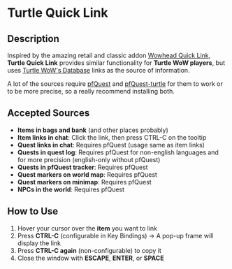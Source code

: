 # Turtle Quick Link

## Description

Inspired by the amazing retail and classic addon [Wowhead Quick Link](https://github.com/NielsHeltner/wowhead-quick-link), **Turtle Quick Link** provides similar functionality for **Turtle WoW players**, but uses [Turtle WoW's Database](https://database.turtle-wow.org/) links as the source of information.

A lot of the sources require [pfQuest](https://github.com/shagu/pfQuest) and [pfQuest-turtle](https://github.com/shagu/pfQuest-turtle) for them to work or to be more precise, so a really recommend installing both.

## Accepted Sources

-   **Items in bags and bank** (and other places probably)
-   **Item links in chat**: Click the link, then press CTRL-C on the tooltip
-   **Quest links in chat**: Requires pfQuest (usage same as item links)
-   **Quests in quest log**: Requires pfQuest for non-english languages and for more precision (english-only without pfQuest)
-   **Quests in pfQuest tracker**: Requires pfQuest
-   **Quest markers on world map**: Requires pfQuest
-   **Quest markers on minimap**: Requires pfQuest
-   **NPCs in the world**: Requires pfQuest

## How to Use

1. Hover your cursor over the **item** you want to link
2. Press **CTRL-C** (configurable in Key Bindings)
   → A pop-up frame will display the link
3. Press **CTRL-C again** (non-configurable) to copy it
4. Close the window with **ESCAPE**, **ENTER**, or **SPACE**
